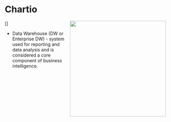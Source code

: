 # Chartio

[<img src="https://en.wikipedia.org/wiki/Data_warehouse#/media/File:Data_warehouse_overview.JPG" align="right" width="300">]

* Data Warehouse (DW or Enterprise DW) - system used for reporting and data analysis and is considered a core component of business intelligence.
